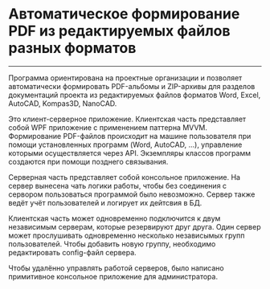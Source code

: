 # Автоматическое формирование PDF из редактируемых файлов разных форматов
---
Программа ориентирована на проектные организации и позволяет автоматически формировать PDF-альбомы и ZIP-архивы для разделов документаций проекта из редактируемых файлов форматов Word, Excel, AutoCAD, Kompas3D, NanoCAD.

Это клиент-серверное приложение. Клиентская часть представляет собой WPF приложение с применением паттерна MVVM. 
Формирование PDF-файлов происходит на машине пользователя при помощи установленных программ (Word, AutoCAD, ...), управление которыми осуществляется через API. Экземпляры классов программ создаются при помощи позднего связывания.

Серверная часть представляет собой консольное приложение. На сервер вынесена чать логики работы, чтобы без соединения с сервором пользоваться программой было невозможно.
Сервер также ведёт учёт пользователей и логирует их дейтсвия в БД. 

Клиентская часть может одновременно подключится к двум независимым серверам, которые резервируют друг друга.
Один сервер может прослушивать одновременно несколько независымых групп пользователей. Чтобы добавить новую группу, необходимо редактировать config-файл сервера.

Чтобы удалённо управлять работой серверов, было написано примитивное консольное приложение для администратора. 
  
